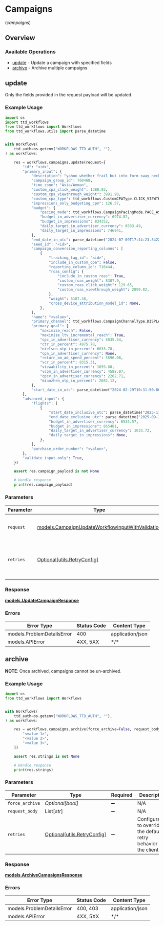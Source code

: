 # Campaigns
(*campaigns*)

## Overview

### Available Operations

* [update](#update) - Update a campaign with specified fields
* [archive](#archive) - Archive multiple campaigns

## update

Only the fields provided in the request payload will be updated.

### Example Usage

```python
import os
import ttd_workflows
from ttd_workflows import Workflows
from ttd_workflows.utils import parse_datetime


with Workflows(
    ttd_auth=os.getenv("WORKFLOWS_TTD_AUTH", ""),
) as workflows:

    res = workflows.campaigns.update(request={
        "id": "<id>",
        "primary_input": {
            "description": "yahoo whether frail but into form sway neck notwithstanding",
            "campaign_group_id": 760468,
            "time_zone": "Asia/Amman",
            "custom_cpa_click_weight": 1380.93,
            "custom_cpa_viewthrough_weight": 3991.98,
            "custom_cpa_type": ttd_workflows.CustomCPAType.CLICK_VIEWTHROUGH_WEIGHTING,
            "impressions_only_budgeting_cpm": 126.57,
            "budget": {
                "pacing_mode": ttd_workflows.CampaignPacingMode.PACE_AS_SOON_AS_POSSIBLE,
                "budget_in_advertiser_currency": 6974.82,
                "budget_in_impressions": 834352,
                "daily_target_in_advertiser_currency": 8583.49,
                "daily_target_in_impressions": 746941,
            },
            "end_date_in_utc": parse_datetime("2024-07-09T17:14:23.542Z"),
            "seed_id": "<id>",
            "campaign_conversion_reporting_columns": [
                {
                    "tracking_tag_id": "<id>",
                    "include_in_custom_cpa": False,
                    "reporting_column_id": 716444,
                    "roas_config": {
                        "include_in_custom_roas": True,
                        "custom_roas_weight": 8307.9,
                        "custom_roas_click_weight": 129.65,
                        "custom_roas_viewthrough_weight": 2890.82,
                    },
                    "weight": 5187.48,
                    "cross_device_attribution_model_id": None,
                },
            ],
            "name": "<value>",
            "primary_channel": ttd_workflows.CampaignChannelType.DISPLAY,
            "primary_goal": {
                "maximize_reach": False,
                "maximize_ltv_incremental_reach": True,
                "cpc_in_advertiser_currency": 8835.54,
                "ctr_in_percent": 4975.78,
                "nielsen_otp_in_percent": 6033.78,
                "cpa_in_advertiser_currency": None,
                "return_on_ad_spend_percent": 5696.08,
                "vcr_in_percent": 8315.31,
                "viewability_in_percent": 1059.68,
                "vcpm_in_advertiser_currency": 4588.07,
                "cpcv_in_advertiser_currency": 2202.71,
                "miaozhen_otp_in_percent": 2682.12,
            },
            "start_date_in_utc": parse_datetime("2024-02-29T10:31:50.069Z"),
        },
        "advanced_input": {
            "flights": [
                {
                    "start_date_inclusive_utc": parse_datetime("2025-11-09T04:11:39.432Z"),
                    "end_date_exclusive_utc": parse_datetime("2025-09-10T20:38:51.701Z"),
                    "budget_in_advertiser_currency": 6534.57,
                    "budget_in_impressions": 865481,
                    "daily_target_in_advertiser_currency": 1033.72,
                    "daily_target_in_impressions": None,
                },
            ],
            "purchase_order_number": "<value>",
        },
        "validate_input_only": True,
    })

    assert res.campaign_payload is not None

    # Handle response
    print(res.campaign_payload)

```

### Parameters

| Parameter                                                                                                     | Type                                                                                                          | Required                                                                                                      | Description                                                                                                   |
| ------------------------------------------------------------------------------------------------------------- | ------------------------------------------------------------------------------------------------------------- | ------------------------------------------------------------------------------------------------------------- | ------------------------------------------------------------------------------------------------------------- |
| `request`                                                                                                     | [models.CampaignUpdateWorkflowInputWithValidation](../../models/campaignupdateworkflowinputwithvalidation.md) | :heavy_check_mark:                                                                                            | The request object to use for the request.                                                                    |
| `retries`                                                                                                     | [Optional[utils.RetryConfig]](../../models/utils/retryconfig.md)                                              | :heavy_minus_sign:                                                                                            | Configuration to override the default retry behavior of the client.                                           |

### Response

**[models.UpdateCampaignResponse](../../models/updatecampaignresponse.md)**

### Errors

| Error Type                 | Status Code                | Content Type               |
| -------------------------- | -------------------------- | -------------------------- |
| models.ProblemDetailsError | 400                        | application/json           |
| models.APIError            | 4XX, 5XX                   | \*/\*                      |

## archive

**NOTE**: Once archived, campaigns cannot be un-archived.

### Example Usage

```python
import os
from ttd_workflows import Workflows


with Workflows(
    ttd_auth=os.getenv("WORKFLOWS_TTD_AUTH", ""),
) as workflows:

    res = workflows.campaigns.archive(force_archive=False, request_body=[
        "<value 1>",
        "<value 2>",
        "<value 3>",
    ])

    assert res.strings is not None

    # Handle response
    print(res.strings)

```

### Parameters

| Parameter                                                           | Type                                                                | Required                                                            | Description                                                         |
| ------------------------------------------------------------------- | ------------------------------------------------------------------- | ------------------------------------------------------------------- | ------------------------------------------------------------------- |
| `force_archive`                                                     | *Optional[bool]*                                                    | :heavy_minus_sign:                                                  | N/A                                                                 |
| `request_body`                                                      | List[*str*]                                                         | :heavy_minus_sign:                                                  | N/A                                                                 |
| `retries`                                                           | [Optional[utils.RetryConfig]](../../models/utils/retryconfig.md)    | :heavy_minus_sign:                                                  | Configuration to override the default retry behavior of the client. |

### Response

**[models.ArchiveCampaignsResponse](../../models/archivecampaignsresponse.md)**

### Errors

| Error Type                 | Status Code                | Content Type               |
| -------------------------- | -------------------------- | -------------------------- |
| models.ProblemDetailsError | 400, 403                   | application/json           |
| models.APIError            | 4XX, 5XX                   | \*/\*                      |